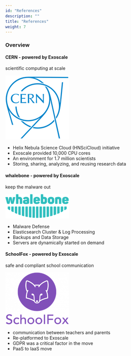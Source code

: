 ```yaml
---
id: "References"
description: ""
title: "References"
weight: 7
---
```



### **Overview**

#### **CERN - powered by Exoscale**

scientific computing at scale

![ref-cern](ref-cern.png)

- Helix Nebula Science Cloud (HNSciCloud) initiative
- Exoscale provided 10,000 CPU cores
- An environment for 1.7 million scientists
- Storing, sharing, analyzing, and reusing research data

#### **whalebone - powered by Exoscale**

keep the malware out

![ref-whalebone](ref-whalebone.png)

- Malware Defense
- Elasticsearch Cluster & Log Processing
- Backups and Data Storage
- Servers are dynamically started on demand

#### **SchoolFox - powered by Exoscale**

safe and compliant school communication

![ref-schoolfox](ref-schoolfox.png)

- communication between teachers and parents
- Re-platformed to Exoscale
- GDPR was a critical factor in the move
- PaaS to IaaS move